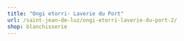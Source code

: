 ```yaml
---
title: "Ongi etorri- Laverie du Port"
url: /saint-jean-de-luz/ongi-etorri-laverie-du-port-2/
shop: blanchisserie
---
```

